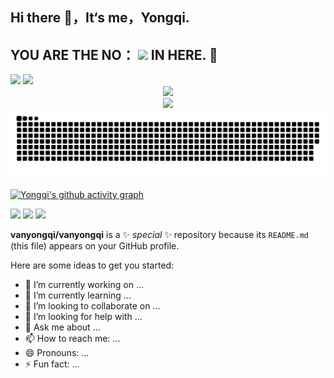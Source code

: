 
<div>
 <h2 >Hi there 👋，It‘s me，Yongqi.</h2>
  <h2 > YOU ARE THE NO： <img src="https://profile-counter.glitch.me/vanyongqi/count.svg">  IN HERE. 🚀 </h2>
</div>

<div >
   <img height="160px" src="https://github-readme-stats.vercel.app/api/top-langs/?username=vanyongqi&layout=compact"  >
  <img height="160px" src="https://github-readme-stats.vercel.app/api?username=vanyongqi&show_icons=true&theme=transparent" >



</div>

<div align="center"> <img src="https://stats.justsong.cn/api/csdn?id=qq_41722524"> </div>
<div align="center"> <img src=" https://stats.justsong.cn/api/leetcode/?username=chase_zmt&theme=transparent"> </div>
<div align="center"> <img src="https://raw.githubusercontent.com/vanyongqi/vanyongqi/output/github-contribution-grid-snake.svg"> </div>

[![Yongqi's github activity graph](https://github-readme-activity-graph.vercel.app/graph?username=vanyongqi&theme=minimal)](https://github.com/ashutosh00710/github-readme-activity-graph)





<span > <img src="https://img.shields.io/badge/-GO-E34F26?style=flat-square&logo=GO&logoColor=white" /> <img src="https://img.shields.io/badge/-CSS3-1572B6?style=flat-square&logo=css3" /> <img src="https://img.shields.io/badge/-JavaScript-oringe?style=flat-square&logo=javascript" /> </span>



**vanyongqi/vanyongqi** is a ✨ _special_ ✨ repository because its `README.md` (this file) appears on your GitHub profile.

Here are some ideas to get you started:

- 🔭 I’m currently working on ...
- 🌱 I’m currently learning ...
- 👯 I’m looking to collaborate on ...
- 🤔 I’m looking for help with ...
- 💬 Ask me about ...
- 📫 How to reach me: ...
- 😄 Pronouns: ...
- ⚡ Fun fact: ...

